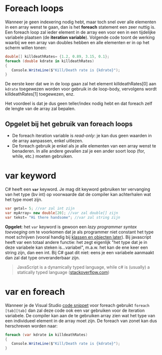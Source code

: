 # Foreach loops
Wanneer je geen indexering nodig hebt, maar toch snel over alle elementen in een array wenst te gaan, dan is het **foreach** statement een zeer nuttig is.
Een foreach loop zal ieder element in de array een voor een in een tijdelijke variabele plaatsen (de **iteration variable**). 
Volgende code toont de werking waarbij we een array van doubles hebben en alle elementen er in op het scherm willen tonen:
```csharp
double[] killdeathRates= {1.2, 0.89, 3.15, 0.1};
foreach (double kdrate in killdeathRates)
{
   Console.WriteLine($"Kill/Death rate is {kdrate}");
}
```

De eerste keer dat we in de loop gaan zal het element killdeathRates[0] aan ``kdrate`` toegewezen worden voor gebruik in de loop-body, vervolgens wordt killdeathRates[1] toegewezen, enz.

Het voordeel is dat je dus geen teller/index nodig hebt en dat foreach zelf de lengte van de array zal bepalen.

## Opgelet bij het gebruik van foreach loops
* De foreach iteration variable is *read-only*: je kan dus geen waarden in de array aanpassen, enkel uitlezen.
* De foreach gebruik je enkel als je alle elementen van een array wenst te benaderen. In alle andere gevallen zal je een ander soort loop (for, while, etc.) moeten gebruiken.

# var keyword
C# heeft een **``var``** keyword. Je mag dit keyword gebruiken ter vervanging van het type (bv int) op voorwaarde dat de compiler kan achterhalen wat het type moet zijn.
```csharp
var getal= 5; //var zal int zijn
var myArray= new double[20]; //var zal double[] zijn
var tekst= "Hi there handsome"; //var zal string zijn
```

**Opgelet**: het ``var`` keyword is gewoon een *lazy programmer syntax toevoeging* om te voorkomen dat je als programmer niet constant het type moet schrijven (vooral handig bij [klassen en objecten later](../6_klassen_en_objecten/README.MD)). Bij javascript heeft var een totaal andere functie: het zegt eigenlijk "het type dat je in deze variabele kan steken is...variabel", m.a.w. het kan de ene  keer een string zijn, dan een int. Bij C# gaat dit niet: eens je een variabele aanmaakt dan zal dat type onveranderbaar zijn.
> JavaScript is a dynamically typed language, while c# is (usually) a statically typed language ([stackoverflow.com](https://stackoverflow.com/questions/8457813/difference-between-the-implementation-of-var-in-javascript-and-c-sharp))

# var en foreach
Wanneer je de Visual Studio [code snippet](https://msdn.microsoft.com/en-us/library/z41h7fat.aspx) voor foreach gebruikt ``foreach [tab][tab]`` dan zal deze code ook een var gebruiken voor de iteration variabele. De compiler kan aan de te gebruiken array zien wat het type van een individueel element in de array moet zijn.
De foreach van zonet kan dus herschreven worden naar:
```csharp
foreach (var kdrate in killdeathRates)
{
   Console.WriteLine($"Kill/Death rate is {kdrate}");
}
```

